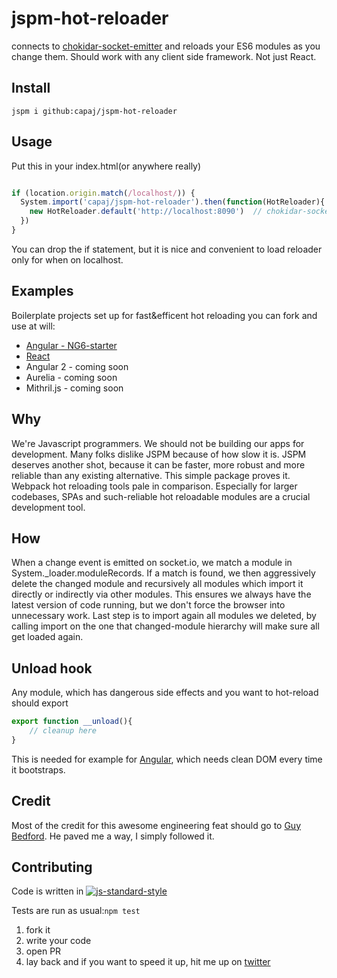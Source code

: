 # jspm-hot-reloader
connects to [chokidar-socket-emitter](https://github.com/capaj/chokidar-socket-emitter) and reloads your ES6 modules as you change them. Should work with any client side framework. Not just React.

## Install
```
jspm i github:capaj/jspm-hot-reloader
```

## Usage
Put this in your index.html(or anywhere really)
```javascript

if (location.origin.match(/localhost/)) { 
  System.import('capaj/jspm-hot-reloader').then(function(HotReloader){
    new HotReloader.default('http://localhost:8090')  // chokidar-socket-emitter port
  })
}
```
You can drop the if statement, but it is nice and convenient to load reloader only for when on localhost.

## Examples

Boilerplate projects set up for fast&efficent hot reloading you can fork and use at will:
- [Angular - NG6-starter](https://github.com/capaj/NG6-starter)
- [React](https://github.com/capaj/postuj-hovna)
- Angular 2 - coming soon
- Aurelia - coming soon
- Mithril.js - coming soon

## Why

We're Javascript programmers. We should not be building our apps for development. Many folks dislike JSPM because of how slow it is. JSPM deserves another shot, because it can be faster, more robust and more reliable than any existing alternative. This simple package proves it. Webpack hot reloading tools pale in comparison. Especially for larger codebases, SPAs and such-reliable hot reloadable modules are a crucial development tool.

## How
When a change event is emitted on socket.io, we match a module in System._loader.moduleRecords.
If a match is found, we then aggressively delete the changed module and recursively all modules which import it directly or indirectly via other modules. This ensures we always have the latest version of code running, but we don't force the browser into unnecessary work.
Last step is to import again all modules we deleted, by calling import on the one that changed-module hierarchy will make sure all get loaded again.

## Unload hook
Any module, which has dangerous side effects and you want to hot-reload should export
```javascript
export function __unload(){
	// cleanup here
}
```
This is needed for example for [Angular](https://github.com/capaj/NG6-starter/blob/eb988ef00685390618b5dad57635ce80c6d52680/client/app/app.js#L42), which needs clean DOM every time it bootstraps.

## Credit
Most of the credit for this awesome engineering feat should go to [Guy Bedford](https://github.com/guybedford). He paved me a way, I simply followed it.

## Contributing
Code is written in [![js-standard-style](https://cdn.rawgit.com/feross/standard/master/badge.svg)](https://github.com/feross/standard)

Tests are run as usual:`npm test`

1. fork it
2. write your code
3. open PR
4. lay back and if you want to speed it up, hit me up on [twitter](https://twitter.com/capajj)
